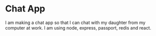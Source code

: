 # Chat App

I am making a chat app so that I can chat with my daughter from my computer at work.
I am using node, express, passport, redis and react.
